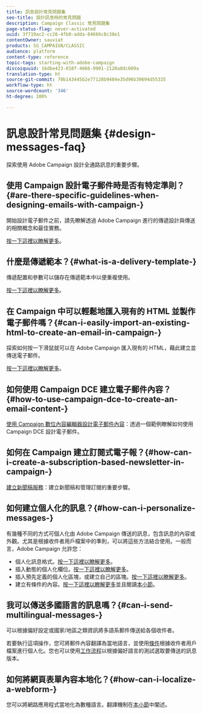 ```yaml
---
title: 訊息設計常見問題集
seo-title: 設計訊息時的常見問題
description: Campaign Classic 常見問題集
page-status-flag: never-activated
uuid: 3f719ac2-cc26-4fb0-adda-84666c8c38e1
contentOwner: sauviat
products: SG_CAMPAIGN/CLASSIC
audience: platform
content-type: reference
topic-tags: starting-with-adobe-campaign
discoiquuid: 16dbe423-018f-4666-9901-2120a8dc609a
translation-type: ht
source-git-commit: 70b143445b2e77128b9404e35d96b39694d55335
workflow-type: ht
source-wordcount: '346'
ht-degree: 100%

---
```



# 訊息設計常見問題集 {#design-messages-faq}

探索使用 Adobe Campaign 設計全通路訊息的重要步驟。

## 使用 Campaign 設計電子郵件時是否有特定準則？{#are-there-specific-guidelines-when-designing-emails-with-campaign-}

開始設計電子郵件之前，請先瞭解透過 Adobe Campaign 進行的傳遞設計與傳送的相關概念和最佳實務。

[按一下這裡以瞭解更多](../../delivery/using/delivery-best-practices.md)。

## 什麼是傳遞範本？{#what-is-a-delivery-template-}

傳遞配置和參數可以儲存在傳遞範本中以便重複使用。

[按一下這裡以瞭解更多](../../delivery/using/about-templates.md)。

## 在 Campaign 中可以輕鬆地匯入現有的 HTML 並製作電子郵件嗎？{#can-i-easily-import-an-existing-html-to-create-an-email-in-campaign-}

探索如何按一下滑鼠就可以在 Adobe Campaign 匯入現有的 HTML，藉此建立並傳送電子郵件。

[按一下這裡以瞭解更多](../../delivery/using/defining-the-email-content.md#message-content)。

## 如何使用 Campaign DCE 建立電子郵件內容？{#how-to-use-campaign-dce-to-create-an-email-content-}

[使用 Campaign 數位內容編輯器設計電子郵件內容](../../web/using/use-case--creating-an-email-delivery.md)：透過一個範例瞭解如何使用 Campaign DCE 設計電子郵件。

## 如何在 Campaign 建立訂閱式電子報？{#how-can-i-create-a-subscription-based-newsletter-in-campaign-}

[建立新聞稿服務](../../delivery/using/managing-subscriptions.md)：建立新聞稿和管理訂閱的重要步驟。

## 如何建立個人化的訊息？{#how-can-i-personalize-messages-}

有幾種不同的方式可個人化由 Adobe Campaign 傳送的訊息，包含訊息的內容或外觀。尤其是根據收件者用戶檔案中的準則，可以將這些方法結合使用。一般而言，Adobe Campaign 允許您：

* 個人化訊息格式。[按一下這裡以瞭解更多](../../delivery/using/defining-the-email-content.md#message-content)。
* 插入動態的個人化欄位。[按一下這裡以瞭解更多](../../delivery/using/personalization-fields.md)。
* 插入預先定義的個人化區塊，或建立自己的區塊。[按一下這裡以瞭解更多](../../delivery/using/personalization-blocks.md)。
* 建立有條件的內容。[按一下這裡以瞭解更多](../../delivery/using/conditional-content.md)並且閱讀[本小節](../../delivery/using/conditional-content.md)。

## 我可以傳送多國語言的訊息嗎？{#can-i-send-multilingual-messages-}

可以根據偏好設定或國家/地區之類資訊將多語系郵件傳送給各個收件者。

若要執行這項操作，您可將郵件內容翻譯為當地語言，並使用[條件](../../delivery/using/conditional-content.md)根據收件者用戶檔案進行個人化。您也可以使用[工作流程](../../workflow/using/split.md)以根據偏好語言的測試選取要傳送的訊息版本。

## 如何將網頁表單內容本地化？{#how-can-i-localize-a-webform-}

您可以將網路應用程式當地化為數種語言。翻譯機制在[本小節](../../web/using/translating-a-web-form.md)中闡述。
